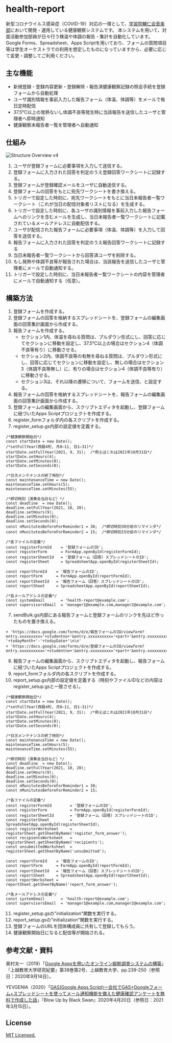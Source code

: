 # health-report
新型コロナウイルス感染症（COVID-19）対応の一環として、[学習院輔仁会音楽部](https://www.ongakubu.org)において開発・運用している健康観察システムです。
本システムを用いて、対面活動参加部員が日々行う検温や体調の報告・集計を自動化しています。
Google Forms、Spreadsheet、Apps Scriptを用いており、フォームの質問項目等は学生オーケストラでの利用を想定したものになっていますから、必要に応じて変更・調整してご利用ください。

## 主な機能
* 新規登録・登録内容更新・登録解除・報告済健康観察記録の照会手続を登録フォームから自動処理
* ユーザ識別情報を事前入力した報告フォーム（体温、体調等）をメールで毎日定時配信
* 37.5℃以上の発熱ないし体調不良等発生時に当該報告を送信したユーザと管理者へ即時通知
* 健康観察未報告者一覧を管理者へ自動通知

## 仕組み
![Structure Overview v4](https://user-images.githubusercontent.com/73869913/132485568-90b1d443-1ef8-468e-a6d1-f19cd706eefa.jpg)


1. ユーザが登録フォームに必要事項を入力して送信する。
2. 登録フォームに入力された回答を判定のうえ登録回答ワークシートに記録する。
3. 登録フォームが登録確認メールをユーザに自動送信する。
4. 登録フォームの回答をもとに宛先ワークシートを書き換える。
5. トリガーで設定した時刻に、宛先ワークシートをもとに当日未報告者一覧ワークシート（これが当日の配信対象者リストになる）を生成する。
6. トリガーで設定した時刻に、各ユーザの識別情報を事前入力した報告フォームへのリンクを含むメールを生成し、当日未報告者一覧ワークシートに記載されているメールアドレスに自動配信する。
7. ユーザが配信された報告フォームに必要事項（体温、体調等）を入力して回答を送信する。
8. 報告フォームに入力された回答を判定のうえ報告回答ワークシートに記録する
9. 当日未報告者一覧ワークシートから回答済ユーザを削除する。
10. もし発熱や体調不良等が報告された場合は、当該報告を送信したユーザと管理者にメールで自動通知する。
11. トリガーで設定した時刻に、当日未報告者一覧ワークシートの内容を管理者にメールで自動通知する（任意）。

## 構築方法
1. 登録フォームを作成する。
2. 登録フォームの回答を格納するスプレッドシートを、登録フォームの編集画面の回答集計画面から作成する。
2. 報告フォームを作成する。
    * セクション1内、体温を尋ねる質問は、プルダウン形式にし、回答に応じてセクションに移動を設定し、37.5℃以上の場合はセクション4（体調不良等有り）に移動させる。
    * セクション2内、体調不良等の有無を尋ねる質問は、プルダウン形式にし、回答に応じてセクションに移動を設定し、無しの場合はセクション3（体調不良等無し）に、有りの場合はセクション4（体調不良等有り）に移動させる。
    * セクション3は、それ以降の遷移について、フォームを送信、と設定する。
3. 報告フォームの回答を格納するスプレッドシートを、報告フォームの編集画面の回答集計画面から作成する。
4. 登録フォームの編集画面から、スクリプトエディタを起動し、登録フォームに紐づいたApps Scriptプロジェクトを作成する。
5. register_formフォルダ内の各スクリプトを作成する。
6. register_setup.gs内部の設定値を定義する。
```
/*健康観察開始日*/
const startDate = new Date();
/*setFullYear(西暦4桁, 月0–11, 日1–31)*/
startDate.setFullYear(2021, 9, 31);  /*例えばこれは2021年10月31日*/
startDate.setHours(4);
startDate.setMinutes(0);
startDate.setSeconds(0);

/*日次メンテナンスの終了時刻*/
const maintenanceTime = new Date();
maintenanceTime.setHours(5);
maintenanceTime.setMinutes(55);

/*締切時刻（演奏会当日など）*/
const deadline  = new Date();
deadline.setFullYear(2021, 10, 20);
deadline.setHours(9);
deadline.setMinutes(0);
deadline.setSeconds(0);
const nMunitutesBeforeForReminder1 = 30;  /*締切時刻30分前のリマインダ*/
const nMunitutesBeforeForReminder2 = 15;  /*締切時刻15分前のリマインダ*/

/*各ファイルの定義*/
const registerFormId    = '登録フォームのID';
const registerForm      = FormApp.openById(registerFormId);
const registerSheetId   = '登録フォーム（回答）スプレッドシートのID';
const registerSheet     = SpreadsheetApp.openById(registerSheetId);

const reportFormId    = '報告フォームのID';
const reportForm      = FormApp.openById(reportFormId);
const reportSheetId   = '報告フォーム（回答）スプレッドシートのID';
const reportSheet     = SpreadsheetApp.openById(reportSheetId);

/*各メールアドレスの定義*/
const systemEmail       = 'health-report@example.com';
const supervisorsEmail  = 'manager1@example.com,manager2@example.com';
```
7. sendBulk.gs内部にある報告フォームと登録フォームのリンクを先ほど作ったものを置き換える。
```
+ 'https://docs.google.com/forms/d/e/報告フォームのID/viewform?entry.xxxxxxxxx='+studentno+'&entry.xxxxxxxxxx='+part+'&entry.xxxxxxxxx='+name+'&entry.xxxxxxxxx='+mailTo+'&entry.xxxxxxxxx='+mobilephone+'&entry.xxxxxxxxx='+todayYear+'-'+todayMonth+'-'+todayDate+'\n\n'
+ 'https://docs.google.com/forms/d/e/登録フォームのID/viewform?entry.xxxxxxxxxx='+studentno+'&entry.xxxxxxxxx='+part+'&entry.xxxxxxxxx='+name+'\n\n'
```
8. 報告フォームの編集画面から、スクリプトエディタを起動し、報告フォームに紐づいたApps Scriptプロジェクトを作成する。
9. report_formフォルダ内の各スクリプトを作成する。
10. report_setup.gs内部の設定値を定義する（時刻やファイルIDなどの内容はregister_setup.gsと一致させる）。
```
/*健康観察開始日*/
const startDate = new Date();
/*setFullYear(西暦4桁, 月0–11, 日1–31)*/
startDate.setFullYear(2021, 9, 31);  /*例えばこれは2021年10月31日*/
startDate.setHours(4);
startDate.setMinutes(0);
startDate.setSeconds(0);

/*日次メンテナンスの終了時刻*/
const maintenanceTime = new Date();
maintenanceTime.setHours(5);
maintenanceTime.setMinutes(55);

/*締切時刻（演奏会当日など）*/
const deadline  = new Date();
deadline.setFullYear(2021, 10, 20);
deadline.setHours(9);
deadline.setMinutes(0);
deadline.setSeconds(0);
const nMunitutesBeforeForReminder1 = 30;
const nMunitutesBeforeForReminder2 = 15;

/*各ファイルの定義*/
const registerFormId        = '登録フォームのID';
const registerForm          = FormApp.openById(registerFormId);
const registerSheetId       = '登録フォーム（回答）スプレッドシートのID';
const registerSheet         = SpreadsheetApp.openById(registerSheetId);
const registerWorksheet     = registerSheet.getSheetByName('register_form_answer');
const recipientsWorksheet   = registerSheet.getSheetByName('recipients');
const unsubmittedWorksheet  = registerSheet.getSheetByName('unsubmitted');

const reportFormId    = '報告フォームのID';
const reportForm      = FormApp.openById(reportFormId);
const reportSheetId   = '報告フォーム（回答）スプレッドシートのID';
const reportSheet     = SpreadsheetApp.openById(reportSheetId);
const reportWorksheet = reportSheet.getSheetByName('report_form_answer');

/*各メールアドレスの定義*/
const systemEmail       = 'health-report@example.com';
const supervisorsEmail  = 'manager1@example.com,manager2@example.com';
```
11. register_setup.gsの"initialization"関数を実行する。
12. report_setup.gsの"initialization"関数を実行する。
13. 登録フォームのURLを団体構成員に共有して登録してもらう。
14. 健康観察開始日になると配信等が開始される。

## 参考文献・資料
奥村太一（2019）「[Google Appsを用いたオンライン縦断調査システムの構築](https://hdl.handle.net/10513/00007954)」『上越教育大学研究紀要』第38巻第2号、上越教育大学、pp.239-250（参照日：2020年9月14日）。

YEVGENIA（2020）「[GAS(Google Apps Script)ー会社でGAS+Googleフォーム+スプレッドシートを使ってメール通知機能を備えた健康確認アンケートを無料で作成した話](https://blowup-bbs.com/gas-googleform-spreadsheet-helthsheet/)」『Blow Up by Black Swan』2020年4月20日（参照日：2021年3月15日）。

## License
[MIT Licensed.](https://github.com/ongakubu/health-report/blob/main/LICENSE)
